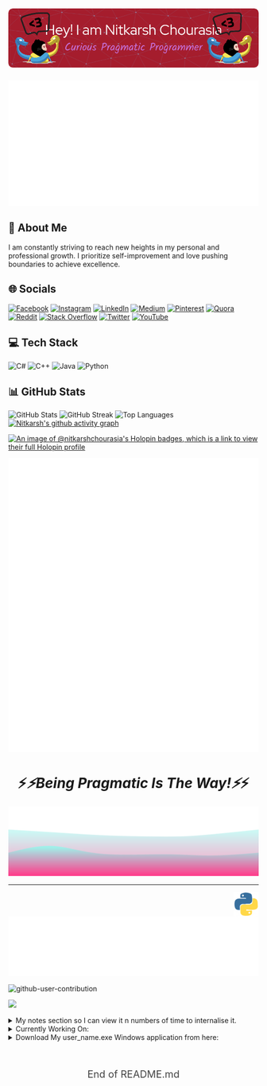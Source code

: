# ![Header Image](assets/github-header-image(8).png)

<p align="center">
        <img src="./assets/../directories/assets/hello-animated-color-scheme.svg" alt="Github Stats" />
</p>
<!-- Can I add all this data into this svg file above???!, I want to add it. -->

<!-- Add your introduction or personal statement here -->
## 💫 About Me

I am constantly striving to reach new heights in my personal and professional growth. I prioritize self-improvement and love pushing boundaries to achieve excellence.

<!-- Add links to your CV, resume, project details, and skills -->
## 🌐 Socials

[![Facebook](https://img.shields.io/badge/Facebook-%231877F2.svg?logo=Facebook&logoColor=white)](https://www.facebook.com/nitkarsh.chourasia.3/)
[![Instagram](https://img.shields.io/badge/Instagram-%23E4405F.svg?logo=Instagram&logoColor=white)](https://www.instagram.com/nitkarsh.chourasia/)
[![LinkedIn](https://img.shields.io/badge/LinkedIn-%230077B5.svg?logo=linkedin&logoColor=white)](https://www.linkedin.com/in/nitkarsh-chourasia-a32a21218/)
[![Medium](https://img.shields.io/badge/Medium-12100E?logo=medium&logoColor=white)](https://medium.com/@playnitkarsh)
[![Pinterest](https://img.shields.io/badge/Pinterest-%23E60023.svg?logo=Pinterest&logoColor=white)](https://pinterest.com/NitkarshChourasia/)
[![Quora](https://img.shields.io/badge/Quora-%23B92B27.svg?logo=Quora&logoColor=white)](https://www.quora.com/profile/Nitkarsh-Chourasia-1)
[![Reddit](https://img.shields.io/badge/Reddit-%23FF4500.svg?logo=Reddit&logoColor=white)](https://www.reddit.com/user/NitkarshC)
[![Stack Overflow](https://img.shields.io/badge/-Stackoverflow-FE7A16?logo=stack-overflow&logoColor=white)](https://stackoverflow.com/users/16444659/nitkarsh-chourasia)
[![Twitter](
https://img.shields.io/badge/Twitter-%231DA1F2.svg?logo=Twitter&logoColor=white)](https://twitter.com/NitkarshC)
[![YouTube](https://img.shields.io/badge/YouTube-%23FF0000.svg?logo=YouTube&logoColor=white)](https://www.youtube.com/channel/UCjZbPEyOT2M44rN4lq98kNQ)

<!-- Add your tech stack and skills -->

<!-- Find better icon packs -->
## 💻 Tech Stack

![C#](https://img.shields.io/badge/c%23-%23239120.svg?style=for-the-badge&logo=c-sharp&logoColor=white)
![C++](https://img.shields.io/badge/c++-%2300599C.svg?style=for-the-badge&logo=c%2B%2B&logoColor=white)
![Java](https://img.shields.io/badge/java-%23ED8B00.svg?style=for-the-badge&logo=java&logoColor=white)
![Python](https://img.shields.io/badge/python-3670A0?style=for-the-badge&logo=python&logoColor=ffdd54)

<!-- Add more badges for the technologies you work with -->

<!-- Add your GitHub stats and top languages -->
## 📊 GitHub Stats

![GitHub Stats](https://github-readme-stats.vercel.app/api?username=NitkarshChourasia&theme=highcontrast&hide_border=false&include_all_commits=true&count_private=false)
![GitHub Streak](https://github-readme-streak-stats.herokuapp.com/?user=NitkarshChourasia&theme=highcontrast&hide_border=false)
![Top Languages](https://github-readme-stats.vercel.app/api/top-langs/?username=NitkarshChourasia&theme=highcontrast&hide_border=false&include_all_commits=true&count_private=false&layout=compact)
[![Nitkarsh's github activity graph](https://github-readme-activity-graph.vercel.app/graph?username=NitkarshChourasia&theme=chartreuse-dark)](https://github.com/NitkarshChourasia/github-readme-activity-graph)
<!-- Holopin Stickers -->
[![An image of @nitkarshchourasia's Holopin badges, which is a link to view their full Holopin profile](https://holopin.me/nitkarshchourasia)](https://holopin.io/@nitkarshchourasia)

<!-- My medium blogs -->
<!-- <a target="_blank" href="https://github-readme-medium-recent-article.vercel.app/medium/@playnitkarsh/0"><img src="https://github-readme-medium-recent-article.vercel.app/medium/@playnitkarsh/0" alt="Recent Article 0"> 

<a target="_blank" href="https://github-readme-medium-recent-article.vercel.app/medium/@playnitkarsh/1"><img src="https://github-readme-medium-recent-article.vercel.app/medium/@playnitkarsh/1" alt="Recent Article 2"> 
-->
<!-- Add your project details -->
<!-- ## 🚀 Projects -->
<!-- Add details about your projects, such as descriptions, technologies used, and links to repositories or project pages -->

<!-- Add any additional sections or content you want -->

<!-- Add your own closing message -->
<!--
## Hello

![Visitor Count](https://profile-counter.glitch.me/NitkarshChourasia/count.svg)

## Hello

[![Visitor's Count](https://visitcount.itsvg.in/api?id=NitkarshChourasia&icon=7&color=0)](https://visitcount.itsvg.in)

## Hello

[![](https://visitcount.itsvg.in/api?id=NitkarshChourasia&icon=7&color=0)](https://visitcount.itsvg.in)

## Hello

[![](https://visitcount.itsvg.in/api?id=NitkarshChourasia&label=Profile%20Views&color=0&icon=7&pretty=false)](https://visitcount.itsvg.in)

## Hello

[![](https://visitcount.itsvg.in/api?id=NitkarshChourasia&icon=7&color=0)](https://visitcount.itsvg.in)

## Hello
-->

<p align="center">
        <img src="./assets/../svg_files/my_introduction.svg" alt="Waves" />
</p>

<h1 align='center'>⚡️<i>⚡️Being Pragmatic Is The Way!⚡️</i>⚡️</h1>

<!--
<p align="center">
        <img src="assets/../svg_files/Bottom.svg" alt="Github Stats" />
</p>

--- ;
-->

<p align="center">
        <img src="./assets/animated-wave.svg" alt="Waves" />
</p>

--- 

<!-- Add your https://nitkarshchourasia.github.io/ link to every other clickables. -->

<!-- Use HTML <img> tag to set the width while maintaining aspect ratio -->

<img src="assets/gip123hy.gif" alt="python_gif_symbol" width="50" style="float: right;">

<!-- Add any other text or content below the image -->

<!--### Some Meme's-->
<img height="120" alt="Thanks for visiting my profile" width="100%" src="./assets/marquee.svg" />

![github-user-contribution](https://user-images.githubusercontent.com/67040886/206610866-5b4481a4-cdc0-40f2-90d3-f28e76d98eb3.svg#gh-dark-mode-only)

<!-- View count -->

[![](https://visitcount.itsvg.in/api?id=NitkarshChourasia&label=Profile%20Views&color=0&icon=7&pretty=false)](https://nitkarshchourasia.github.io/)


<!-- (Visitor's Count) -->

<!-- End of document -->

<!-- Embed image below from assets directory named "ROI_DSA.png" -->


<details>

<img src="assets/ROI_DSA.png" alt="ROI_DSA" width="100%" style="float: right;">
<summary> My notes section so I can view it n numbers of time to internalise it.</summary>

#### Rate of Return?????!!!

#### Return on Investment?????!!!

### To quote Issac Newton, "if I have seen further, it is by standing on the shoulders of Giants." - thus, a __Recursion__

### "Programming is nothing without business" by one of my friend - Kirill Dubovitskiy (bra1nDump)

### The quote that I've fallen in love with: "The magic you are looking for is in the work YOU are avoiding." 

### "THE BEST CODE IS NO CODE AT ALL" - JEFF ATWOOD

### Learn, do learn but from time to time remember to Unlearn, constantly, too...
</details>

<details>
        <summary>Currently Working On:</summary>
- To Become God in C++
        
- To Become Mahadev in Python
  
- To become a Hashmap Bender of C# Programming Language in Style
  
- To Become the Almighty in JavaScript, CSS, HTML
  
- Learning Django
  
- Learning Flask
  
- Learning Node.js
  
- Learning Full Stack and Backend
  
- Python Libraries learning (numerous)
  
    - Everything I can get my hands on (Pragmatic)
  
- Machine Learning
  
- Generative AI
  
- Prompt Enginnering
  
- Bots (different kinds)
  
- Creating a library to be published on Pip Install {my_library}

Thank You - If you have read so far.
</details>

<details>
        <summary>Download My user_name.exe Windows application from here:</summary>

[Download link should exists here][Tkinter based application][Good One]
[It should have my professional information in it]
</details>
<!-- Finally End of Document -->

<!-- Made with ❤️ by Nitkarsh -->

<br>
<br>
<p align=center style="color: #444444; font-size: 20px">End of README.md</p>
